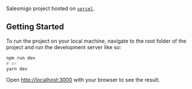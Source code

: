 Salesmigo project hosted on [`vercel`](https://salesmigo.vercel.app).

## Getting Started

To run the project on your local machine, navigate to the root folder of the project and run the development server like so:

```bash
npm run dev
# or
yarn dev
```

Open [http://localhost:3000](http://localhost:3000) with your browser to see the result.
